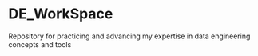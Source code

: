 # DE_WorkSpace
Repository for practicing and advancing my expertise in data engineering concepts and tools
